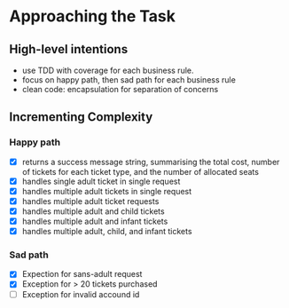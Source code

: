# Approaching the Task

## High-level intentions

- use TDD with coverage for each business rule.
- focus on happy path, then sad path for each business rule
- clean code: encapsulation for separation of concerns

## Incrementing Complexity

### Happy path

- [x] returns a success message string, summarising the total cost, number of tickets for each ticket type, and the number of allocated seats
- [x] handles single adult ticket in single request
- [x] handles multiple adult tickets in single request
- [x] handles multiple adult ticket requests
- [x] handles multiple adult and child tickets
- [x] handles multiple adult and infant tickets
- [x] handles multiple adult, child, and infant tickets

### Sad path

- [x] Expection for sans-adult request
- [x] Exception for > 20 tickets purchased
- [ ] Exception for invalid accound id
